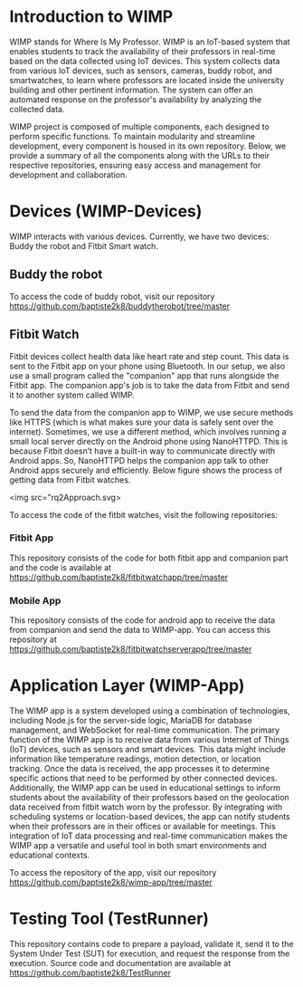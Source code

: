 # Introduction to WIMP

WIMP stands for Where Is My Professor. WIMP is an IoT-based system that enables students to track the availability of their professors in real-time based on the data collected using IoT devices. This system collects data from various IoT devices, such as sensors, cameras, buddy robot, and smartwatches, to learn where professors are located inside the university building and other pertinent information. The system can offer an automated response on the professor's availability by analyzing the collected data.

WIMP project is composed of multiple components, each designed to perform specific functions. To maintain modularity and streamline development, every component is housed in its own repository. Below, we provide a summary of all the components along with the URLs to their respective repositories, ensuring easy access and management for development and collaboration.

# Devices (WIMP-Devices)

WIMP interacts with various devices. Currently, we have two devices: Buddy the robot and Fitbit Smart watch.

## Buddy the robot

To access the code of buddy robot, visit our repository https://github.com/baptiste2k8/buddytherobot/tree/master

## Fitbit Watch
Fitbit devices collect health data like heart rate and step count. This data is sent to the Fitbit app on your phone using Bluetooth. In our setup, we also use a small program called the "companion" app that runs alongside the Fitbit app. The companion app's job is to take the data from Fitbit and send it to another system called WIMP.

To send the data from the companion app to WIMP, we use secure methods like HTTPS (which is what makes sure your data is safely sent over the internet). Sometimes, we use a different method, which involves running a small local server directly on the Android phone using NanoHTTPD. This is because Fitbit doesn’t have a built-in way to communicate directly with Android apps. So, NanoHTTPD helps the companion app talk to other Android apps securely and efficiently. Below figure shows the process of getting data from Fitbit watches.

<img src="rq2Approach.svg>

To access the code of the fitbit watches, visit the following repositories:

### Fitbit App 

This repository consists of the code for both fitbit app and companion part and the code is available at https://github.com/baptiste2k8/fitbitwatchapp/tree/master

### Mobile App

This repository consists of the code for android app to receive the data from companion and send the data to WIMP-app. You can access this repository at https://github.com/baptiste2k8/fitbitwatchserverapp/tree/master 

# Application Layer (WIMP-App)

  The WIMP app is a system developed using a combination of technologies, including Node.js for the server-side logic, MariaDB for database management, and WebSocket for real-time communication. The primary function of the WIMP app is to receive data from various Internet of Things (IoT) devices, such as sensors and smart devices. This data might include information like temperature readings, motion detection, or location tracking. Once the data is received, the app processes it to determine specific actions that need to be performed by other connected devices. Additionally, the WIMP app can be used in educational settings to inform students about the availability of their professors based on the geolocation data received from fitbit watch worn by the professor. By integrating with scheduling systems or location-based devices, the app can notify students when their professors are in their offices or available for meetings. This integration of IoT data processing and real-time communication makes the WIMP app a versatile and useful tool in both smart environments and educational contexts.

  To access the repository of the app, visit our repository https://github.com/baptiste2k8/wimp-app/tree/master 

# Testing Tool (TestRunner)

This repository contains code to prepare a payload, validate it, send it to the System Under Test (SUT) for execution, and request the response from the execution. Source code and documentation are available at https://github.com/baptiste2k8/TestRunner



